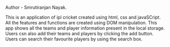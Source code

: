 Author - Smrutiranjan Nayak.

This is an application of ipl cricket created using html, css and javaSCript.
All the features and functions are created using DOM manipulation.
This app shows all the teams and player information present in the local storage.
Users csn also add their teams and players by clicking the add button.
Users can search their favourite players by using the search box.
